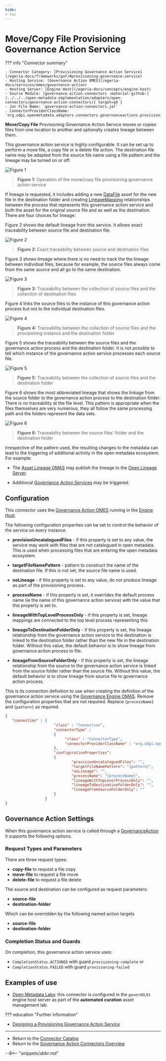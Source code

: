 ```yaml
---
hide:
- toc
---
```


<!-- SPDX-License-Identifier: CC-BY-4.0 -->
<!-- Copyright Contributors to the ODPi Egeria project. -->


# Move/Copy File Provisioning Governance Action Service

??? info "Connector summary"

    - Connector Category: [Provisioning Governance Action Service](/egeria-docs/frameworks/gaf/#provisioning-governance-service)
    - Hosting Service: [Governance Action OMES](/egeria-docs/services/omes/governance-action)
    - Hosting Server: [Engine Host](/egeria-docs/concepts/engine-host)
    - Source Module: [governance-action-connectors :material-github:](../../../open-metadata-implementation/adapters/open-connectors/governance-action-connectors){ target=gh }
    - Jar File Name: `governance-action-connectors.jar`
    - ConnectorProviderClassName: `org.odpi.openmetadata.adapters.connectors.governanceactions.provisioning.MoveCopyFileGovernanceActionProvider`
 

**Move/Copy File** Provisioning Governance Action Service moves or copies files from one location to another and
optionally creates lineage between them.

This governance action service is highly configurable.
It can be set up to perform a move file, a copy file or a delete file action.
The destination file name may be adapted from the source file name using a file pattern and
the lineage may be turned on or off.


![Figure 1](move-copy-file-provisioning-governance-action-service.svg)
> **Figure 1:** Operation of the move/copy file provisioning governance action service

If lineage is requested, it includes adding a new [DataFile](/egeria-docs/types/2/0220-Files-and-Folders.md)
asset for the new file in the destination folder and creating [LineageMapping](/egeria-docs/types/7/0770-Lineage-Mapping.md)
relationships between the process that represents this governance action service and both the
asset for the original source file and as well as the destination.
There are four choices for lineage:

Figure 2 shows the default lineage from this service.
It allows exact traceability between source file and destination file.

![Figure 2](move-copy-file-provisioning-governance-action-service-lineage-1.svg)
> **Figure 2:** Exact traceability between source and destination files

Figure 3 shows lineage where there is no need to track the
the lineage between individual files, because for example, the source files
always come from the same source and all go to the same destination. 

![Figure 3](move-copy-file-provisioning-governance-action-service-lineage-2.svg)
> **Figure 3:** Traceability between the collection of source files and the collection of destination files

Figure 4 links the source files to the instance of this governance action process
but not to the individual destination files.

![Figure 4](move-copy-file-provisioning-governance-action-service-lineage-3.svg)
> **Figure 4:** Traceability between the collection of source files and the provisioning instance and the destination folder

Figure 5 shows the traceability between the source files and the governance action process
and the destination folder.  It is not possible to tell which instance of the
governance action service processes each source file.
        
![Figure 5](move-copy-file-provisioning-governance-action-service-lineage-4.svg)
> **Figure 5:** Traceability between the collection of source files and the destination folder

Figure 6 shows the most abbreviated lineage that shows the linkage from the source folder
to the governance action process to the destination folder.  There is no traceability at the file level.
This pattern is appropriate when the files themselves are very numerous, they all follow the same
processing path and the folders represent the data sets.

![Figure 6](move-copy-file-provisioning-governance-action-service-lineage-5.svg)
> **Figure 6:** Traceability between the source files' folder and the destination folder

Irrespective of the pattern used, the resulting changes to the metadata can lead to the triggering of additional activity
in the open metadata ecosystem.  For example:

* The [Asset Lineage OMAS](/egeria-docs/services/omas/asset-lineage/overview)
may publish the lineage to the [Open Lineage Server](/egeria-docs/concepts/open-lineage-server).

* Additional [Governance Action Services](/egeria-docs/concepts/governance-action-service)
may be triggered.

## Configuration

This connector uses the [Governance Action OMES](/egeria-docs/services/omes/governance-action/overview)
running in the [Engine Host](/egeria-docs/concepts/engine-host).

The following configuration properties can be set to control
the behavior of the service on every instance.

* **provisionUncataloguedFiles** - if this property is set to any value, the service may work with files that are not catalogued
  in open metadata.  This is used when processing files that are entering the open metadata ecosystem.
 
* **targetFileNamePattern** - pattern to construct the name of the destination file. If this is not set, the source file name is used.
  
* **noLineage** - if this property is set to any value, do not produce lineage as part of the provisioning process.

* **processName** - if this property is set, it overrides the default process name (ie the name of this
  governance action service) with the value that this property is set to.
  
* **lineageWithTopLevelProcessOnly** - if this property is set, lineage mappings are connected to the top level process representing
  this 

* **lineageToDestinationFolderOnly** - if this property is set, the lineage relationship from the
  governance action service to the destination is linked to the destination folder rather than the new file in the destination folder.
  Without this value, the default behavior is to show lineage from governance action process to file.
  
* **lineageFromSourceFolderOnly** - if this property is set, the lineage relationship from the source to the
  governance action service is linked from the source folder rather than the source file.
  Without this value, the default behavior is to show lineage from source file to governance action process.  

This is its connection definition to use when
creating the definition of the governance action service
using the [Governance Engine OMAS](../../../open-metadata-implementation/access-services/governance-engine).
Remove the configuration properties that are not required.
Replace `{processName}` and `{pattern}` as required. 


```json
{
   "connection" : { 
                      "class" : "Connection",
                      "connectorType" : 
                      {
                           "class" : "ConnectorType",
                           "connectorProviderClassName" : "org.odpi.openmetadata.adapters.connectors.governanceactions.provisioning.MoveCopyFileGovernanceActionProvider"           
                      },
                      "configurationProperties": 
                      {
                              "provisionUncataloguedFiles": "",
                              "targetFileNamePattern": "{pattern}",
                              "noLineage": "",
                              "processName": "{processName}",
                              "lineageWithTopLevelProcessOnly": "",
                              "lineageToDestinationFolderOnly": "",
                              "lineageFromSourceFolderOnly": ""
                      }
                  }
}

```

## Governance Action Settings

When this governance action service is called through a [GovernanceAction](../open-metadata-types/0463-Governance-Actions.md)
it supports the following options.

### Request Types and Parameters

There are three request types:

* **copy-file** to request a file copy
* **move-file** to request a file move
* **delete-file** to request a file delete

The source and destination can be configured as request parameters:

* **source-file**
* **destination-folder**

Which can be overridden by the following named action targets

* **source-file**
* **destination-folder**

### Completion Status and Guards

On completion, this governance action service uses:

* `CompletionStatus.ACTIONED` with guard `provisioning-complete` or
* `CompletionStatus.FAILED` with guard `provisioning-failed`


## Examples of use

* [Open Metadata Labs](/egeria-docs/education/open-metadata-labs): this connector is configured
in the `governDL01` engine host server as part of the **automated curation** asset management lab.

??? education "Further information"

* [Designing a Provisioning Governance Action Service](/egeria-docs/guides/developer/governance-action-services/provisioning-governance-service)


----
* Return to the [Connector Catalog](.)
* Return to the [Governance Action Connectors Overview](../../../open-metadata-implementation/adapters/open-connectors/governance-action-connectors)



--8<-- "snippets/abbr.md"
